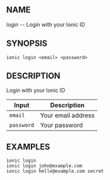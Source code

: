 
## NAME
login -- Login with your Ionic ID
  
## SYNOPSIS
    ionic login <email> <password>
  
## DESCRIPTION
Login with your Ionic ID


Input | Description
----- | ----------
`email` | Your email address
`password` | Your password




## EXAMPLES
    ionic login  
    ionic login john@example.com 
    ionic login hello@example.com secret 

